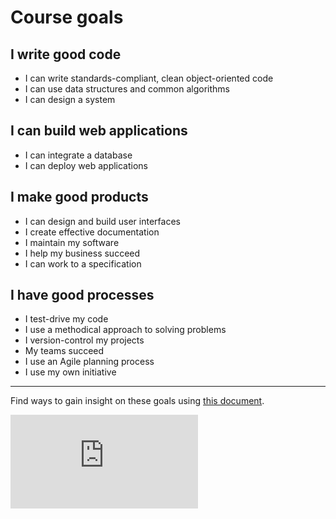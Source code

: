 # Course goals

## I write good code
* I can write standards-compliant, clean object-oriented code
* I can use data structures and common algorithms
* I can design a system

## I can build web applications
* I can integrate a database
* I can deploy web applications

## I make good products
* I can design and build user interfaces
* I create effective documentation
* I maintain my software
* I help my business succeed
* I can work to a specification

## I have good processes 
* I test-drive my code
* I use a methodical approach to solving problems
* I version-control my projects
* My teams succeed
* I use an Agile planning process
* I use my own initiative

---
Find ways to gain insight on these goals using [this document](https://github.com/makersacademy/course/blob/master/apprenticeships_starting_pack/progress_insight.md).

![Tracking pixel](https://githubanalytics.herokuapp.com/course/apprenticeships_starting_pack/course_goals.md)


